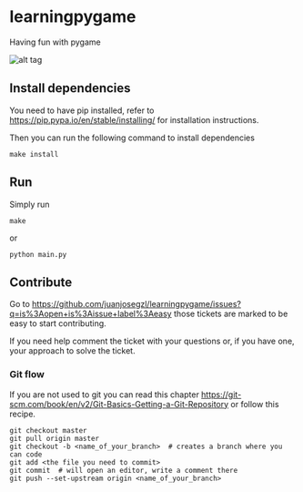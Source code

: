 # learningpygame
Having fun with pygame

![alt tag](https://c1.staticflickr.com/9/8403/29327397185_406b6976ea_b.jpg)

## Install dependencies

You need to have pip installed, refer to https://pip.pypa.io/en/stable/installing/ for installation instructions.

Then you can run the following command to install dependencies

    make install

## Run

Simply run

    make

or

    python main.py

## Contribute

Go to https://github.com/juanjosegzl/learningpygame/issues?q=is%3Aopen+is%3Aissue+label%3Aeasy
those tickets are marked to be easy to start contributing.

If you need help comment the ticket with your questions or, if you have one, your approach to solve the ticket.

### Git flow

If you are not used to git you can read this chapter https://git-scm.com/book/en/v2/Git-Basics-Getting-a-Git-Repository or follow this recipe.

    git checkout master
    git pull origin master
    git checkout -b <name_of_your_branch>  # creates a branch where you can code
    git add <the file you need to commit>
    git commit  # will open an editor, write a comment there
    git push --set-upstream origin <name_of_your_branch>